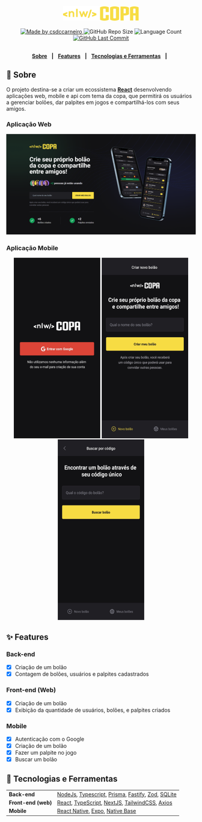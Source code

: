 <div align="center">
   <img alt="NLW Copa" src="nlw-copa-frontend/src/assets/logo.svg" width="40%"/>
</div>
<br/>
<div align="center">
   <a href="https://github.com/csdccarneiro">
      <img alt="Made by csdccarneiro" src="https://img.shields.io/badge/made/by-csdccarneiro-yellow">
   </a>
   <img alt="GitHub Repo Size" src="https://img.shields.io/github/repo-size/csdccarneiro/nlw-copa">
   <img alt="Language Count" src="https://img.shields.io/github/languages/count/csdccarneiro/nlw-copa">
   <a href="https://github.com/csdccarneiro/nlw-copa/commits/main">
      <img alt="GitHub Last Commit" src="https://img.shields.io/github/last-commit/csdccarneiro/nlw-copa">
   </a>
</div>

</br>
<div align="center">

[**Sobre**](#-sobre) &nbsp;&nbsp;**|**&nbsp;&nbsp;
[**Features**](#-features) &nbsp;&nbsp;**|**&nbsp;&nbsp;
[**Tecnologias e Ferramentas**](#-tecnologias-e-ferramentas) &nbsp;&nbsp;**|**&nbsp;&nbsp;

</div>

## 📃 Sobre

O projeto destina-se a criar um ecossistema [**React**](https://pt-br.reactjs.org) desenvolvendo aplicações web, mobile e api com tema da copa, que permitirá os usuários a gerenciar bolões, dar palpites em jogos e compartilhá-los com seus amigos.

### Aplicação Web

<img src="assets/screen_frontend_create_pool.png" alt="Landing page NLW Copa - Application Web" />

### Aplicação Mobile

<div align="center">
   <img src="assets/screen_mobile_auth.jpg" alt="Page Authentication NLW Copa - Application Mobile" width="230" height="480" />
   <img src="assets/screen_mobile_create_pool.jpg" alt="Page Create Pool NLW Copa - Application Mobile" width="230" height="480" />
   <img src="assets/screen_mobile_search_pool.jpg" alt="Page Search Pool NLW Copa - Application Mobile" width="230" height="480" />
</div>

## ✨ Features

### Back-end

- [x] Criação de um bolão
- [x] Contagem de bolões, usuários e palpites cadastrados

### Front-end (Web)

- [x] Criação de um bolão
- [x] Exibição da quantidade de usuários, bolões, e palpites criados

### Mobile

- [x] Autenticação com o Google
- [x] Criação de um bolão
- [x] Fazer um palpite no jogo
- [x] Buscar um bolão

## 🚀 Tecnologias e Ferramentas

<table>
  <tbody>
    <tr>
      <td style="font-weight: bold">Back-end</td>
      <td>
        <a href="https://nodejs.org/en/" target="_blank" rel="noopener noreferrer">NodeJs</a>,
        <a href="https://www.typescriptlang.org/" target="_blank" rel="noopener noreferrer">Typescript</a>,
        <a href="https://www.prisma.io/" target="_blank" rel="noopener noreferrer">Prisma</a>,
        <a href="https://www.fastify.io/" target="_blank" rel="noopener noreferrer">Fastify</a>,
        <a href="https://zod.dev/" target="_blank" rel="noopener noreferrer">Zod</a>,
        <a href="https://www.sqlite.org/index.html" target="_blank" rel="noopener noreferrer">SQLite</a>
      </td>
    </tr>
    <tr>
      <td style="font-weight: bold">Front-end (web)</td>
      <td>
        <a href="https://reactjs.org/" target="_blank" rel="noopener noreferrer">React</a>,
        <a href="https://www.typescriptlang.org/" target="_blank" rel="noopener noreferrer">TypeScript</a>,
        <a href="https://nextjs.org/" target="_blank" rel="noopener noreferrer">NextJS</a>,
        <a href="https://tailwindcss.com/" target="_blank" rel="noopener noreferrer">TailwindCSS</a>,
        <a href="https://axios-http.com/docs/intro" target="_blank" rel="noopener noreferrer">Axios</a>
      </td>
    </tr>
    <tr>
      <td style="font-weight: bold">Mobile</td>
      <td>
        <a href="https://reactnative.dev/" target="_blank" rel="noopener noreferrer">React Native</a>,
        <a href="https://expo.dev/" target="_blank" rel="noopener noreferrer">Expo</a>,
        <a href="https://nativebase.io/" target="_blank" rel="noopener noreferrer">Native Base</a>
      </td>
    </tr>
  </tbody>
</table>